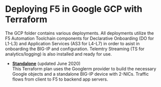 # Deploying F5 in Google GCP with Terraform
The GCP folder contains various deployments. All deployments utilize the F5 Automation Toolchain components for Declarative Onboarding (DO for L1-L3) and Application Services (AS3 for L4-L7) in order to asist in onboarding the BIG-IP and configuration. Telemtry Streaming (TS for analytics/logging) is also installed and ready for use.

  - **[Standalone](Standalone)** (updated June 2020) <br> This Terraform plan uses the Googlerm provider to build the necessary Google objects and a standalone BIG-IP device with 2-NICs. Traffic flows from client to F5 to backend app servers.
